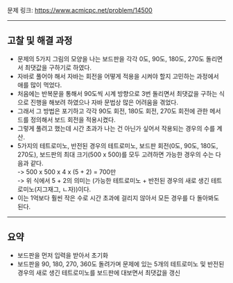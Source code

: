 문제 링크: https://www.acmicpc.net/problem/14500
- - -
## 고찰 및 해결 과정
- 문제의 5가지 그림의 모양을 나는 보드판을 각각 0도, 90도, 180도, 270도 돌리면서 최댓값을 구하기로 하였다.  
- 자바로 풀어야 해서 자바는 회전을 어떻게 적용을 시켜야 할지 고민하는 과정에서 애를 많이 먹었다.  
- 처음에는 반복문을 통해서 90도씩 시계 방향으로 3번 돌리면서 최댓값을 구하는 식으로 진행을 해보려 하였으나 자바 문법상 많은 어려움을 겪었다.  
- 그래서 그 방법은 포기하고 각각 90도 회전, 180도 회전, 270도 회전에 관한 메서드를 정의해서 보드 회전을 적용시켰다.  
- 그렇게 풀려고 했는데 시간 초과가 나는 건 아닌가 싶어서 작용되는 경우의 수를 계산.  
- 5가지의 테트로미노, 반전된 경우의 테트로미노, 보드판 회전(0도, 90도, 180도, 270도), 보드판의 최대 크기(500 x 500)를 모두 고려하면 가능한 경우의 수는 다음과 같다.  
  -> 500 x 500 x 4 x (5 + 2) = 700만  
  -> 위 식에서 5 + 2의 의미는 (가능한 테트로미노 + 반전된 경우의 새로 생긴 테트로미노(지그재그, ㄴ자))이다.  
- 이는 1억보다 훨씬 작은 수로 시간 초과에 걸리지 않아서 모든 경우를 다 돌아봐도 된다.  
- - -
## 요약
- 보드판을 먼저 입력을 받아서 초기화  
- 보드판을 90, 180, 270, 360도 돌려가며 문제에 있는 5개의 테트로미노 및 반전된 경우의 새로 생긴 테트로미노를 보드판에 대보면서 최댓값을 갱신  
